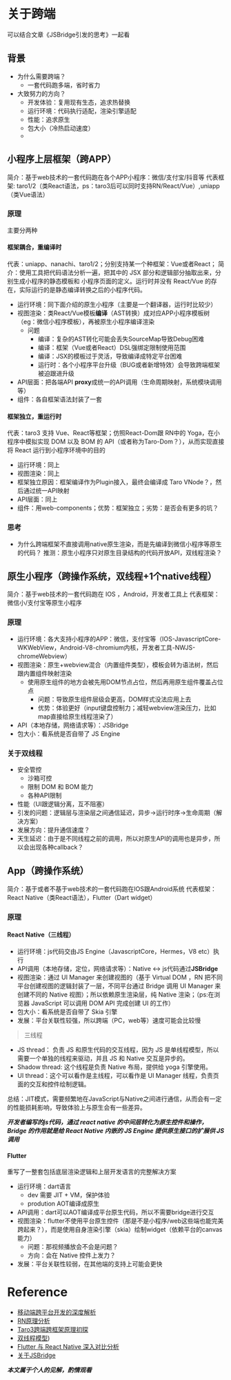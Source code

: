 # 关于跨端

可以结合文章《JSBridge引发的思考》一起看
## 背景
* 为什么需要跨端？
    * 一套代码跑多端，省时省力
* 大致努力的方向？
    * 开发体验：复用现有生态，追求热替换
    * 运行环境：代码执行适配，渲染引擎适配
    * 性能：追求原生
    * 包大小（冷热启动速度）
    * 
## 小程序上层框架（跨APP）

简介：基于web技术的一套代码跑在各个APP小程序：微信/支付宝/抖音等
代表框架: taro1/2（类React语法，ps：taro3后可以同时支持RN/React/Vue）,uniapp（类Vue语法）

### 原理
主要分两种
#### 框架耦合，重编译时
代表：uniapp、nanachi、taro1/2；分别支持某一个种框架：Vue或者React；
简介：使用工具把代码语法分析一遍，把其中的 JSX 部分和逻辑部分抽取出来，分别生成小程序的静态模板和 小程序页面的定义。运行时并没有 React/Vue 的存在，实际运行的是静态编译转换之后的小程序代码。

* 运行环境：同下面介绍的原生小程序（主要是一个翻译器，运行时比较少）
* 视图渲染：类React/Vue模板**编译**（AST转换）成对应APP小程序模板树（eg：微信小程序模板），再被原生小程序编译渲染
    * 问题
        * 编译：复杂的AST转化可能会丢失SourceMap导致Debug困难
        * 编译：框架（Vue或者React）DSL强绑定限制使用范围
        * 编译：JSX的模板过于灵活，导致编译成特定平台困难
        * 运行时：各个小程序平台升级（BUG或者新增特效）会导致跨端框架被迫跟进升级
* API层面：把各端API **proxy**成统一的API调用（生命周期映射，系统模块调用等）
* 组件：各自框架语法封装了一套

#### 框架独立，重运行时
代表：taro3 支持 Vue、React等框架；仿照React-Dom跟 RN中的 Yoga，在小程序中模拟实现 DOM 以及 BOM 的 API（或者称为Taro-Dom？），从而实现直接将 React 运行到小程序环境中的目的

* 运行环境：同上
* 视图渲染：同上
* 框架独立原因：框架编译作为Plugin接入，最终会编译成 Taro VNode？，然后通过统一API映射
* API层面：同上
* 组件：用web-components；优势：框架独立；劣势：是否会有更多的坑？

### 思考
* 为什么跨端框架不直接调用native原生渲染，而是先编译到微信小程序等原生的代码？
推测：原生小程序只对原生目录结构的代码开放API，双线程渲染？
## 原生小程序（跨操作系统，双线程+1个native线程）

简介：基于web技术的一套代码跑在 IOS ，Android，开发者工具上
代表框架：微信小/支付宝等原生小程序

### 原理
* 运行环境：各大支持小程序的APP：微信，支付宝等（IOS-JavascriptCore-WKWebView，Android-V8-chromium内核，开发者工具-NWJS-chromeWebview）
* 视图渲染：原生+webview混合（内置组件类型），模板会转为语法树，然后跟内置组件映射渲染
    * 使用原生组件的地方会被先用DOM节点占位，然后再用原生组件覆盖占位点
        * 问题：导致原生组件层级会更高，DOM样式没法应用上去
        * 优势：体验更好（input键盘控制力；减轻webview渲染压力，比如map直接给原生线程渲染了）
* API（本地存储，网络请求等）：JSBridge
* 包大小：看系统是否自带了 JS Engine
### 关于双线程
* 安全管控
    * 沙箱可控
    * 限制 DOM 和 BOM 能力
    * 各种API限制
* 性能（UI跟逻辑分离，互不阻塞）
* 引发的问题：逻辑层与渲染层之间通信延迟，异步->运行时序->生命周期（解决方案）
* 发展方向：提升通信速度？
* 天生延迟：由于是不同线程之前的调用，所以对原生API的调用也是异步，所以会出现各种callback？
## App（跨操作系统）
简介：基于或者不基于web技术的一套代码跑在IOS跟Android系统
代表框架：React Native（类React语法），Flutter（Dart widget）

### 原理
#### React Native（三线程）

* 运行环境：js代码交由JS Engine（JavascriptCore，Hermes，V8 etc）执行
* API调用（本地存储，定位，网络请求等）：Native <-> js代码通过**JSBridge**
* 视图渲染：通过 UI Manager 来创建视图的（基于 Virtual DOM ，RN 把不同平台创建视图的逻辑封装了一层，不同平台通过 Bridge 调用 UI Manager 来创建不同的 Native 视图）；所以依赖原生渲染层，纯 Native 渲染；（ps:在浏览器 JavaScript 可以调用 DOM API 完成创建 UI 的工作）
* 包大小：看系统是否自带了 Skia 引擎
* 发展：平台关联性较强，所以跨端（PC，web等）速度可能会比较慢

>三线程
* JS thread： 负责 JS 和原生代码的交互线程，因为 JS 是单线程模型，所以需要一个单独的线程来驱动，并且 JS 和 Native 交互是异步的。
* Shadow thread: 这个线程是负责 Native 布局，提供给 yoga 引擎使用。
* UI thread：这个可以看作是主线程，可以看作是 UI Manager 线程，负责页面的交互和控件绘制逻辑。

总结：JIT模式，需要频繁地在JavaScript与Native之间进行通信，从而会有一定的性能损耗影响，导致体验上与原生会有一些差异。

***开发者编写的js代码，通过 react native 的中间层转化为原生控件和操作，Bridge 的作用就是给 React Native 内嵌的 JS Engine 提供原生接口的扩展供 JS 调用***

#### Flutter
重写了一整套包括底层渲染逻辑和上层开发语言的完整解决方案

* 运行环境：dart语言
    * dev 需要 JIT + VM，保护体验
    * prodution AOT编译成原生
* API调用：dart可以AOT编译成平台原生代码，所以不需要bridge进行交互
* 视图渲染：flutter不使用平台原生控件（那是不是小程序/web这些端也能完美跨起来？），而是使用自身渲染引擎（skia）绘制widget（依赖平台的canvas能力）
    * 问题：那视频播放会不会是问题？
    * 方向：会在 Native 控件上发力？
* 发展：平台关联性较弱，在其他端的支持上可能会更快
# Reference
* [移动端跨平台开发的深度解析](https://juejin.cn/post/6844903630584152072)
* [RN原理分析](https://juejin.cn/post/6916452544956858382#heading-8)
* [Taro3跨端跨框架原理初探](https://toutiao.io/posts/pwz320j/preview)
* [双线程模型](https://developers.weixin.qq.com/ebook?action=get_post_info&docid=0006a2289c8bb0bb0086ee8c056c0a))
* [Flutter 与 React Native 深入对比分析](https://zhuanlan.zhihu.com/p/70070316)
* [关于JSBridge](https://wizardpisces.github.io/blog/JSbridge%E5%BC%95%E5%8F%91%E7%9A%84%E6%80%9D%E8%80%83)

***本文属于个人的见解，酌情观看***